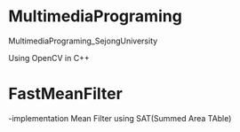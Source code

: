 # MultimediaPrograming
MultimediaPrograming_SejongUniversity

Using OpenCV in C++

# FastMeanFilter
-implementation Mean Filter using SAT(Summed Area TAble)
